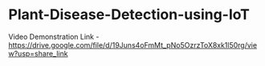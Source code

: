 # Plant-Disease-Detection-using-IoT
Video Demonstration Link - https://drive.google.com/file/d/19Juns4oFmMt_pNo5OzrzToX8xk1l50rg/view?usp=share_link
